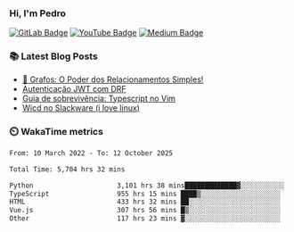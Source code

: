 ### Hi, I'm Pedro


[![GitLab Badge](https://img.shields.io/badge/-peidrao-504945?style=flat-square&logo=Gitlab&logoColor=ebdbb2&link=https://gitlab.com/peidrao)](https://gitlab.com/peidrao)
[![YouTube Badge](https://img.shields.io/badge/-PedroFonseca-d65d0e?style=flat-square&logo=youtube&logoColor=fbf1c7&link=https://www.youtube.com/c/PedroFonseca)](https://www.youtube.com/channel/UCNwiRpXEAIvKDQiGVRuHkcw)
[![Medium Badge](https://img.shields.io/badge/-@peidrao-98971a?style=flat-square&logo=Medium&logoColor=fbf1c7&link=https://medium.com/@peidrao/)](https://medium.com/@peidrao)

### :books: Latest Blog Posts

- [🧠 Grafos: O Poder dos Relacionamentos Simples!](https://medium.com/@peidrao/grafos-o-poder-dos-relacionamentos-simples-8714e09ae40c)
- [Autenticação JWT com DRF](https://medium.com/@peidrao/autentica%C3%A7%C3%A3o-jwt-com-drf-295543744f63)
- [Guia de sobrevivência: Typescript no Vim](https://medium.com/@peidrao/guia-de-sobreviv%C3%AAncia-typescript-no-vim-81d514b9abaf)
- [Wicd no Slackware (i love linux)](https://www.vivaolinux.com.br/dica/Wicd-no-Slackware/)

### :timer_clock: WakaTime metrics

<!--START_SECTION:waka-->

```txt
From: 10 March 2022 - To: 12 October 2025

Total Time: 5,704 hrs 32 mins

Python                     3,101 hrs 38 mins█████████████▓░░░░░░░░░░░   54.37 %
TypeScript                 955 hrs 15 mins ████▒░░░░░░░░░░░░░░░░░░░░   16.75 %
HTML                       433 hrs 32 mins ██░░░░░░░░░░░░░░░░░░░░░░░   07.60 %
Vue.js                     307 hrs 56 mins █▒░░░░░░░░░░░░░░░░░░░░░░░   05.40 %
Other                      117 hrs 23 mins ▓░░░░░░░░░░░░░░░░░░░░░░░░   02.06 %
```

<!--END_SECTION:waka-->
